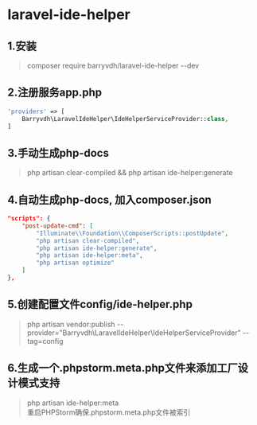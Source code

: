 laravel-ide-helper
==================

## 1.安装
> composer require barryvdh/laravel-ide-helper --dev

## 2.注册服务app.php
```php
'providers' => [
    Barryvdh\LaravelIdeHelper\IdeHelperServiceProvider::class,
]
```

## 3.手动生成php-docs
> php artisan clear-compiled && php artisan ide-helper:generate

## 4.自动生成php-docs, 加入composer.json
```json
"scripts": {
    "post-update-cmd": [
        "Illuminate\\Foundation\\ComposerScripts::postUpdate",
        "php artisan clear-compiled",
        "php artisan ide-helper:generate",
        "php artisan ide-helper:meta",
        "php artisan optimize"
    ]
},
```

## 5.创建配置文件config/ide-helper.php
> php artisan vendor:publish --provider="Barryvdh\LaravelIdeHelper\IdeHelperServiceProvider" --tag=config

## 6.生成一个.phpstorm.meta.php文件来添加工厂设计模式支持
> php artisan ide-helper:meta   
> 重启PHPStorm确保.phpstorm.meta.php文件被索引  
